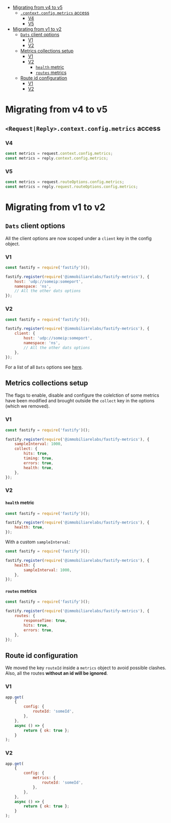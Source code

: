 <!-- toc -->

-   [Migrating from v4 to v5](#migrating-from-v4-to-v5)
    -   [`.context.config.metrics` access](#contextconfigmetrics-access)
        -   [V4](#v4)
        -   [V5](#v5)
-   [Migrating from v1 to v2](#migrating-from-v1-to-v2)
    -   [`Dats` client options](#dats-client-options)
        -   [V1](#v1)
        -   [V2](#v2)
    -   [Metrics collections setup](#metrics-collections-setup)
        -   [V1](#v1-1)
        -   [V2](#v2-1)
            -   [`health` metric](#health-metric)
            -   [`routes` metrics](#routes-metrics)
    -   [Route id configuration](#route-id-configuration)
        -   [V1](#v1-2)
        -   [V2](#v2-2)

<!-- tocstop -->

# Migrating from v4 to v5

## `<Request|Reply>.context.config.metrics` access

### V4

```js
const metrics = request.context.config.metrics;
const metrics = reply.context.config.metrics;
```

### V5

```js
const metrics = request.routeOptions.config.metrics;
const metrics = reply.request.routeOptions.config.metrics;
```

# Migrating from v1 to v2

## `Dats` client options

All the client options are now scoped under a `client` key in the config object.

### V1

```js
const fastify = require('fastify')();

fastify.register(require('@immobiliarelabs/fastify-metrics'), {
    host: 'udp://someip:someport',
    namespace: 'ns',
    // All the other dats options
});
```

### V2

```js
const fastify = require('fastify')();

fastify.register(require('@immobiliarelabs/fastify-metrics'), {
    client: {
        host: 'udp://someip:someport',
        namespace: 'ns',
        // All the other dats options
    },
});
```

For a list of all `Dats` options see [here](https://github.com/immobiliare/dats#new-clientoptions).

## Metrics collections setup

The flags to enable, disable and configure the colelction of some metrics have been modified and brought outside the `collect` key in the options (which we removed).

### V1

```js
const fastify = require('fastify')();

fastify.register(require('@immobiliarelabs/fastify-metrics'), {
    sampleInterval: 1000,
    collect: {
        hits: true,
        timing: true,
        errors: true,
        health: true,
    },
});
```

### V2

#### `health` metric

```js
const fastify = require('fastify')();

fastify.register(require('@immobiliarelabs/fastify-metrics'), {
    health: true,
});
```

With a custom `sampleInterval`:

```js
const fastify = require('fastify')();

fastify.register(require('@immobiliarelabs/fastify-metrics'), {
    health: {
        sampleInterval: 1000,
    },
});
```

#### `routes` metrics

```js
const fastify = require('fastify')();

fastify.register(require('@immobiliarelabs/fastify-metrics'), {
    routes: {
        responseTime: true,
        hits: true,
        errors: true,
    },
});
```

## Route id configuration

We moved the key `routeId` inside a `metrics` object to avoid possible clashes.
Also, all the routes **without an id will be ignored**.

### V1

```js
app.get(
    {
        config: {
            routeId: 'someId',
        },
    },
    async () => {
        return { ok: true };
    }
);
```

### V2

```js
app.get(
    {
        config: {
            metrics: {
                routeId: 'someId',
            },
        },
    },
    async () => {
        return { ok: true };
    }
);
```
